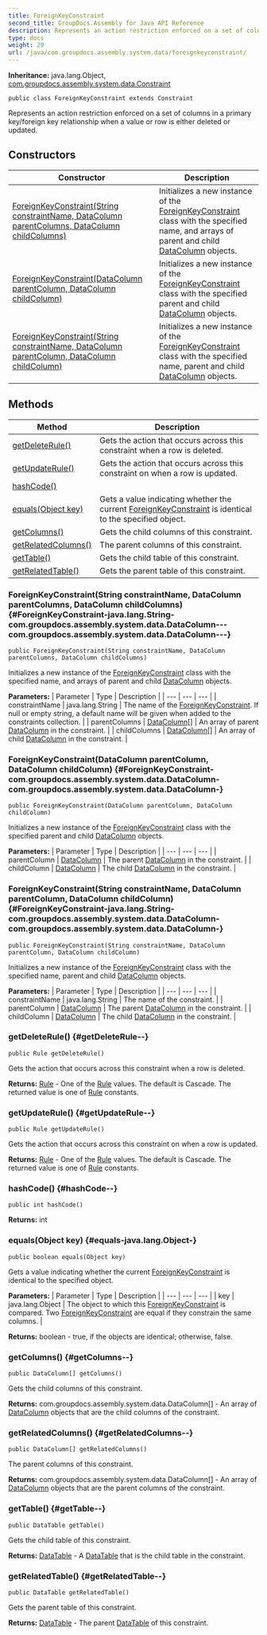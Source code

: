 ```yaml
---
title: ForeignKeyConstraint
second_title: GroupDocs.Assembly for Java API Reference
description: Represents an action restriction enforced on a set of columns in a primary key/foreign key relationship when a value or row is either deleted or updated.
type: docs
weight: 29
url: /java/com.groupdocs.assembly.system.data/foreignkeyconstraint/
---
```

**Inheritance:**
java.lang.Object, [com.groupdocs.assembly.system.data.Constraint](../../com.groupdocs.assembly.system.data/constraint)
```
public class ForeignKeyConstraint extends Constraint
```

Represents an action restriction enforced on a set of columns in a primary key/foreign key relationship when a value or row is either deleted or updated.
## Constructors

| Constructor | Description |
| --- | --- |
| [ForeignKeyConstraint(String constraintName, DataColumn parentColumns, DataColumn childColumns)](#ForeignKeyConstraint-java.lang.String-com.groupdocs.assembly.system.data.DataColumn---com.groupdocs.assembly.system.data.DataColumn---) | Initializes a new instance of the [ForeignKeyConstraint](../../com.groupdocs.assembly.system.data/foreignkeyconstraint) class with the specified name, and arrays of parent and child [DataColumn](../../com.groupdocs.assembly.system.data/datacolumn) objects. |
| [ForeignKeyConstraint(DataColumn parentColumn, DataColumn childColumn)](#ForeignKeyConstraint-com.groupdocs.assembly.system.data.DataColumn-com.groupdocs.assembly.system.data.DataColumn-) | Initializes a new instance of the [ForeignKeyConstraint](../../com.groupdocs.assembly.system.data/foreignkeyconstraint) class with the specified parent and child [DataColumn](../../com.groupdocs.assembly.system.data/datacolumn) objects. |
| [ForeignKeyConstraint(String constraintName, DataColumn parentColumn, DataColumn childColumn)](#ForeignKeyConstraint-java.lang.String-com.groupdocs.assembly.system.data.DataColumn-com.groupdocs.assembly.system.data.DataColumn-) | Initializes a new instance of the [ForeignKeyConstraint](../../com.groupdocs.assembly.system.data/foreignkeyconstraint) class with the specified name, parent and child [DataColumn](../../com.groupdocs.assembly.system.data/datacolumn) objects. |
## Methods

| Method | Description |
| --- | --- |
| [getDeleteRule()](#getDeleteRule--) | Gets the action that occurs across this constraint when a row is deleted. |
| [getUpdateRule()](#getUpdateRule--) | Gets the action that occurs across this constraint on when a row is updated. |
| [hashCode()](#hashCode--) |  |
| [equals(Object key)](#equals-java.lang.Object-) | Gets a value indicating whether the current [ForeignKeyConstraint](../../com.groupdocs.assembly.system.data/foreignkeyconstraint) is identical to the specified object. |
| [getColumns()](#getColumns--) | Gets the child columns of this constraint. |
| [getRelatedColumns()](#getRelatedColumns--) | The parent columns of this constraint. |
| [getTable()](#getTable--) | Gets the child table of this constraint. |
| [getRelatedTable()](#getRelatedTable--) | Gets the parent table of this constraint. |
### ForeignKeyConstraint(String constraintName, DataColumn parentColumns, DataColumn childColumns) {#ForeignKeyConstraint-java.lang.String-com.groupdocs.assembly.system.data.DataColumn---com.groupdocs.assembly.system.data.DataColumn---}
```
public ForeignKeyConstraint(String constraintName, DataColumn parentColumns, DataColumn childColumns)
```


Initializes a new instance of the [ForeignKeyConstraint](../../com.groupdocs.assembly.system.data/foreignkeyconstraint) class with the specified name, and arrays of parent and child [DataColumn](../../com.groupdocs.assembly.system.data/datacolumn) objects.

**Parameters:**
| Parameter | Type | Description |
| --- | --- | --- |
| constraintName | java.lang.String | The name of the [ForeignKeyConstraint](../../com.groupdocs.assembly.system.data/foreignkeyconstraint). If null or empty string, a default name will be given when added to the constraints collection. |
| parentColumns | [DataColumn\[\]](../../com.groupdocs.assembly.system.data/datacolumn) | An array of parent [DataColumn](../../com.groupdocs.assembly.system.data/datacolumn) in the constraint. |
| childColumns | [DataColumn\[\]](../../com.groupdocs.assembly.system.data/datacolumn) | An array of child [DataColumn](../../com.groupdocs.assembly.system.data/datacolumn) in the constraint. |

### ForeignKeyConstraint(DataColumn parentColumn, DataColumn childColumn) {#ForeignKeyConstraint-com.groupdocs.assembly.system.data.DataColumn-com.groupdocs.assembly.system.data.DataColumn-}
```
public ForeignKeyConstraint(DataColumn parentColumn, DataColumn childColumn)
```


Initializes a new instance of the [ForeignKeyConstraint](../../com.groupdocs.assembly.system.data/foreignkeyconstraint) class with the specified parent and child [DataColumn](../../com.groupdocs.assembly.system.data/datacolumn) objects.

**Parameters:**
| Parameter | Type | Description |
| --- | --- | --- |
| parentColumn | [DataColumn](../../com.groupdocs.assembly.system.data/datacolumn) | The parent [DataColumn](../../com.groupdocs.assembly.system.data/datacolumn) in the constraint. |
| childColumn | [DataColumn](../../com.groupdocs.assembly.system.data/datacolumn) | The child [DataColumn](../../com.groupdocs.assembly.system.data/datacolumn) in the constraint. |

### ForeignKeyConstraint(String constraintName, DataColumn parentColumn, DataColumn childColumn) {#ForeignKeyConstraint-java.lang.String-com.groupdocs.assembly.system.data.DataColumn-com.groupdocs.assembly.system.data.DataColumn-}
```
public ForeignKeyConstraint(String constraintName, DataColumn parentColumn, DataColumn childColumn)
```


Initializes a new instance of the [ForeignKeyConstraint](../../com.groupdocs.assembly.system.data/foreignkeyconstraint) class with the specified name, parent and child [DataColumn](../../com.groupdocs.assembly.system.data/datacolumn) objects.

**Parameters:**
| Parameter | Type | Description |
| --- | --- | --- |
| constraintName | java.lang.String | The name of the constraint. |
| parentColumn | [DataColumn](../../com.groupdocs.assembly.system.data/datacolumn) | The parent [DataColumn](../../com.groupdocs.assembly.system.data/datacolumn) in the constraint. |
| childColumn | [DataColumn](../../com.groupdocs.assembly.system.data/datacolumn) | The child [DataColumn](../../com.groupdocs.assembly.system.data/datacolumn) in the constraint. |

### getDeleteRule() {#getDeleteRule--}
```
public Rule getDeleteRule()
```


Gets the action that occurs across this constraint when a row is deleted.

**Returns:**
[Rule](../../com.groupdocs.assembly.system.data/rule) - One of the [Rule](../../com.groupdocs.assembly.system.data/rule) values. The default is Cascade. The returned value is one of [Rule](../../com.groupdocs.assembly.system.data/rule) constants.
### getUpdateRule() {#getUpdateRule--}
```
public Rule getUpdateRule()
```


Gets the action that occurs across this constraint on when a row is updated.

**Returns:**
[Rule](../../com.groupdocs.assembly.system.data/rule) - One of the [Rule](../../com.groupdocs.assembly.system.data/rule) values. The default is Cascade. The returned value is one of [Rule](../../com.groupdocs.assembly.system.data/rule) constants.
### hashCode() {#hashCode--}
```
public int hashCode()
```




**Returns:**
int
### equals(Object key) {#equals-java.lang.Object-}
```
public boolean equals(Object key)
```


Gets a value indicating whether the current [ForeignKeyConstraint](../../com.groupdocs.assembly.system.data/foreignkeyconstraint) is identical to the specified object.

**Parameters:**
| Parameter | Type | Description |
| --- | --- | --- |
| key | java.lang.Object | The object to which this [ForeignKeyConstraint](../../com.groupdocs.assembly.system.data/foreignkeyconstraint) is compared. Two [ForeignKeyConstraint](../../com.groupdocs.assembly.system.data/foreignkeyconstraint) are equal if they constrain the same columns. |

**Returns:**
boolean - true, if the objects are identical; otherwise, false.
### getColumns() {#getColumns--}
```
public DataColumn[] getColumns()
```


Gets the child columns of this constraint.

**Returns:**
com.groupdocs.assembly.system.data.DataColumn[] - An array of [DataColumn](../../com.groupdocs.assembly.system.data/datacolumn) objects that are the child columns of the constraint.
### getRelatedColumns() {#getRelatedColumns--}
```
public DataColumn[] getRelatedColumns()
```


The parent columns of this constraint.

**Returns:**
com.groupdocs.assembly.system.data.DataColumn[] - An array of [DataColumn](../../com.groupdocs.assembly.system.data/datacolumn) objects that are the parent columns of the constraint.
### getTable() {#getTable--}
```
public DataTable getTable()
```


Gets the child table of this constraint.

**Returns:**
[DataTable](../../com.groupdocs.assembly.system.data/datatable) - A [DataTable](../../com.groupdocs.assembly.system.data/datatable) that is the child table in the constraint.
### getRelatedTable() {#getRelatedTable--}
```
public DataTable getRelatedTable()
```


Gets the parent table of this constraint.

**Returns:**
[DataTable](../../com.groupdocs.assembly.system.data/datatable) - The parent [DataTable](../../com.groupdocs.assembly.system.data/datatable) of this constraint.

